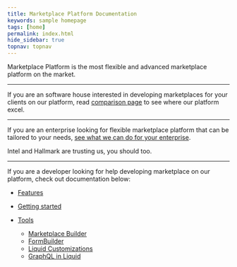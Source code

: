 ```yaml
---
title: Marketplace Platform Documentation
keywords: sample homepage
tags: [home]
permalink: index.html
hide_sidebar: true
topnav: topnav
---
```


Marketplace Platform is the most flexible and advanced marketplace platform on the market.

---

If you are an software house interested in developing marketplaces for your clients on our platform, read [comparison page](http://marketplace-platform.com) to see where our platform excel.

---

If you are an enterprise looking for flexible marketplace platform that can be tailored to your needs, [see what we can do for your enterprise](intro_enterprise.html).

Intel and Hallmark are trusting us, you should too.

---

If you are a developer looking for help developing marketplace on our platform, check out documentation below:

* [Features](features_index.html)

* [Getting started](getting_started_index.html)

* [Tools](tools_index.html)
	* [Marketplace Builder](tools_marketplace_builder.html)
  * [FormBuilder](tools_formbuilder.html)
  * [Liquid Customizations](tools_liquid_customizations.html)
  * [GraphQL in Liquid](tools_graphql_in_liquid.html)
